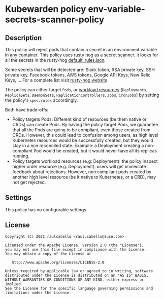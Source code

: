 # Kubewarden policy env-variable-secrets-scanner-policy

## Description

This policy will reject pods that contain a secret in an environment variable in any container. 
This policy uses [rusty hog](https://github.com/newrelic/rusty-hog) as a secret scanner. It looks for
all the secrets in the rusty-hog [default_rules.json](https://github.com/newrelic/rusty-hog/blob/v1.0.11/src/default_rules.json).

Some secrets that will be detected are: Slack token, RSA private key, SSH private key, Facebook tokens, AWS tokens, Google API Keys, 
New Relic Keys, ...  For a complete list visit [rusty-hog website](https://github.com/newrelic/rusty-hog)

The policy can either target `Pods`, or [workload
resources](https://kubernetes.io/docs/concepts/workloads/) (`Deployments`,
`ReplicaSets`, `DaemonSets`, `ReplicationControllers`, `Jobs`, `CronJobs`) by
setting the policy's `spec.rules` accordingly.

Both have trade-offs:
* Policy targets Pods: Different kind of resources (be them native or CRDs) can
  create Pods. By having the policy target Pods, we guarantee that all the Pods
  are going to be compliant, even those created from CRDs.
  However, this could lead to confusion among users, as high level Kubernetes
  resources would be successfully created, but they would stay in a non
  reconciled state. Example: a Deployment creating a non-compliant Pod would be
  created, but it would never have all its replicas running.
* Policy targets workload resources (e.g: Deployment): the policy inspect higher
  order resource (e.g. Deployment): users will get immediate feedback about
  rejections.
  However, non compliant pods created by another high level resource (be it
  native to Kubernetes, or a CRD), may not get rejected.

## Settings

This policy has no configurable settings.

## License

```
Copyright (C) 2021 raulcabello <raul.cabello@suse.com>

Licensed under the Apache License, Version 2.0 (the "License");
you may not use this file except in compliance with the License.
You may obtain a copy of the License at

   http://www.apache.org/licenses/LICENSE-2.0

Unless required by applicable law or agreed to in writing, software
distributed under the License is distributed on an "AS IS" BASIS,
WITHOUT WARRANTIES OR CONDITIONS OF ANY KIND, either express or implied.
See the License for the specific language governing permissions and
limitations under the License.
```
